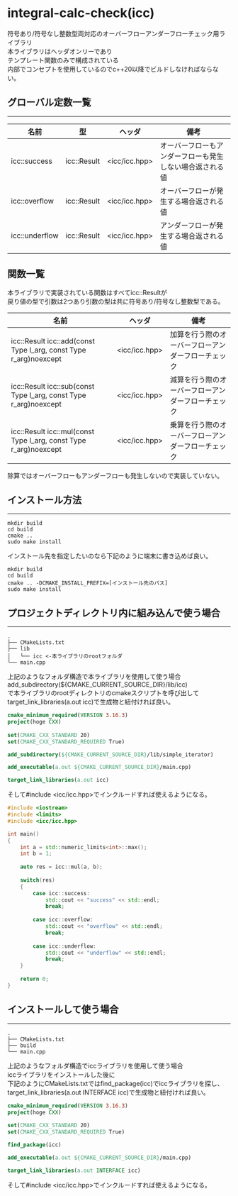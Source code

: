 # integral-calc-check(icc)
符号あり/符号なし整数型両対応のオーバーフローアンダーフローチェック用ライブラリ  
本ライブラリはヘッダオンリーであり  
テンプレート関数のみで構成されている  
内部でコンセプトを使用しているのでc++20以降でビルドしなければならない。

## グローバル定数一覧
---
|名前|型|ヘッダ|備考|
|---|---|---|---|
|icc::success|icc::Result|<icc/icc.hpp>|オーバーフローもアンダーフローも発生しない場合返される値|
|icc::overflow|icc::Result|<icc/icc.hpp>|オーバーフローが発生する場合返される値|
|icc::underflow|icc::Result|<icc/icc.hpp>|アンダーフローが発生する場合返される値|

## 関数一覧
本ライブラリで実装されている関数はすべてicc::Resultが  
戻り値の型で引数は2つあり引数の型は共に符号あり/符号なし整数型である。

|名前|ヘッダ|備考|
|---|---|---|
|icc::Result icc::add(const Type l_arg, const Type r_arg)noexcept|<icc/icc.hpp>|加算を行う際のオーバーフローアンダーフローチェック|
|icc::Result icc::sub(const Type l_arg, const Type r_arg)noexcept|<icc/icc.hpp>|減算を行う際のオーバーフローアンダーフローチェック|
|icc::Result icc::mul(const Type l_arg, const Type r_arg)noexcept|<icc/icc.hpp>|乗算を行う際のオーバーフローアンダーフローチェック|

除算ではオーバーフローもアンダーフローも発生しないので実装していない。

## インストール方法
---
```terminal
mkdir build
cd build
cmake ..
sudo make install
```

インストール先を指定したいのなら下記のように端末に書き込めば良い。

```terminal
mkdir build
cd build
cmake .. -DCMAKE_INSTALL_PREFIX=[インストール先のパス]
sudo make install
```

## プロジェクトディレクトリ内に組み込んで使う場合
---
```
.
├── CMakeLists.txt
├── lib
│   └── icc <-本ライブラリのrootフォルダ
└── main.cpp
```
上記のようなフォルダ構造で本ライブラリを使用して使う場合
add_subdirectory(${CMAKE_CURRENT_SOURCE_DIR}/lib/icc)  
で本ライブラリのrootディレクトリのcmakeスクリプトを呼び出して  
target_link_libraries(a.out icc)で生成物と紐付ければ良い。

```cmake
cmake_minimum_required(VERSION 3.16.3)
project(hoge CXX)
    
set(CMAKE_CXX_STANDARD 20)
set(CMAKE_CXX_STANDARD_REQUIRED True)

add_subdirectory(${CMAKE_CURRENT_SOURCE_DIR}/lib/simple_iterator)

add_executable(a.out ${CMAKE_CURRENT_SOURCE_DIR}/main.cpp)

target_link_libraries(a.out icc)
```
そして#include <icc/icc.hpp>でインクルードすれば使えるようになる。
```c++
#include <iostream>
#include <limits>
#include <icc/icc.hpp>

int main()
{
    int a = std::numeric_limits<int>::max();
    int b = 1;
    
    auto res = icc::mul(a, b);
    
    switch(res)
    {
        case icc::success:
            std::cout << "success" << std::endl;
            break;
            
        case icc::overflow:
            std::cout << "overflow" << std::endl;
            break;
            
        case icc::underflow:
            std::cout << "underflow" << std::endl;
            break;
    }
    
    return 0;
}
```

## インストールして使う場合
---
```
.
├── CMakeLists.txt
├── build
└── main.cpp
```
上記のようなフォルダ構造でiccライブラリを使用して使う場合  
iccライブラリをインストールした後に  
下記のようにCMakeLists.txtではfind_package(icc)でiccライブラリを探し、  
target_link_libraries(a.out INTERFACE icc)で生成物と紐付ければ良い。
```cmake
cmake_minimum_required(VERSION 3.16.3)
project(hoge CXX)
    
set(CMAKE_CXX_STANDARD 20)
set(CMAKE_CXX_STANDARD_REQUIRED True)

find_package(icc)

add_executable(a.out ${CMAKE_CURRENT_SOURCE_DIR}/main.cpp)

target_link_libraries(a.out INTERFACE icc)
```
そして#include <icc/icc.hpp>でインクルードすれば使えるようになる。

